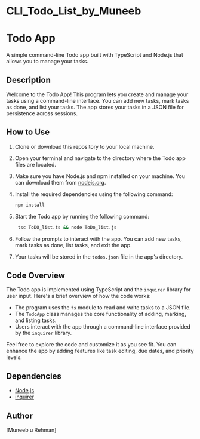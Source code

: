 # CLI_Todo_List_by_Muneeb
 
# Todo App

A simple command-line Todo app built with TypeScript and Node.js that allows you to manage your tasks.

## Description

Welcome to the Todo App! This program lets you create and manage your tasks using a command-line interface. You can add new tasks, mark tasks as done, and list your tasks. The app stores your tasks in a JSON file for persistence across sessions.

## How to Use

1. Clone or download this repository to your local machine.

2. Open your terminal and navigate to the directory where the Todo app files are located.

3. Make sure you have Node.js and npm installed on your machine. You can download them from [nodejs.org](https://nodejs.org/).

4. Install the required dependencies using the following command:

   ```sh
   npm install
   ```

5. Start the Todo app by running the following command:

   ```sh
    tsc ToDO_list.ts && node ToDo_list.js
   ```

6. Follow the prompts to interact with the app. You can add new tasks, mark tasks as done, list tasks, and exit the app.

7. Your tasks will be stored in the `todos.json` file in the app's directory.

## Code Overview

The Todo app is implemented using TypeScript and the `inquirer` library for user input. Here's a brief overview of how the code works:

- The program uses the `fs` module to read and write tasks to a JSON file.
- The `TodoApp` class manages the core functionality of adding, marking, and listing tasks.
- Users interact with the app through a command-line interface provided by the `inquirer` library.

Feel free to explore the code and customize it as you see fit. You can enhance the app by adding features like task editing, due dates, and priority levels.

## Dependencies

- [Node.js](https://nodejs.org/)
- [inquirer](https://www.npmjs.com/package/inquirer)

## Author

[Muneeb u Rehman]